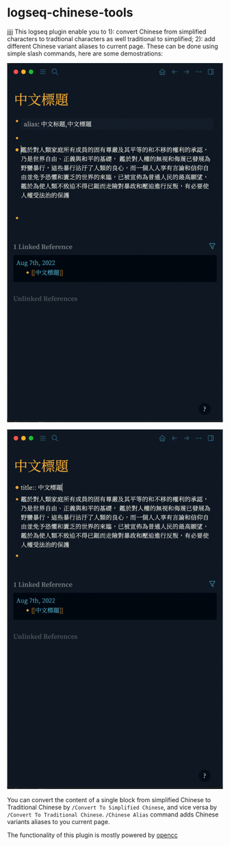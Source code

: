 # logseq-chinese-tools
jjjj
This logseq plugin enable you to 1): convert Chinese from simplified characters to tradtional characters as well traditional to simplified; 2): add different Chinese variant aliases to current page.
These can be done using simple slash commands, here are some demostrations:

![Converting Characters](converts.gif)

![Adding Aliases](aliases.gif)

You can convert the content of a single block from simplified Chinese to Traditional Chinese by `/Convert To Simplified Chinese`, and vice versa by `/Convert To Traditional Chinese`. 
`/Chinese Alias` command adds Chinese variants aliases to you current page. 

The functionality of this plugin is mostly powered by [opencc](https://github.com/nk2028/opencc-js)
